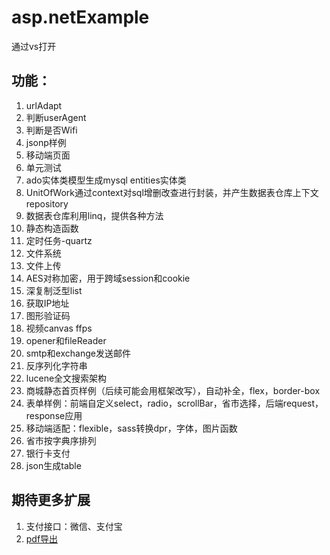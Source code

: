 # asp.netExample
通过vs打开

## 功能：
1. urlAdapt
2. 判断userAgent
3. 判断是否Wifi
4. jsonp样例
5. 移动端页面
6. 单元测试
7. ado实体类模型生成mysql entities实体类
8. UnitOfWork通过context对sql增删改查进行封装，并产生数据表仓库上下文repository
9. 数据表仓库利用linq，提供各种方法
10. 静态构造函数
11. 定时任务-quartz
12. 文件系统
13. 文件上传
14. AES对称加密，用于跨域session和cookie
15. 深复制泛型list
16. 获取IP地址
17. 图形验证码
18. 视频canvas ffps
19. opener和fileReader
20. smtp和exchange发送邮件
21. 反序列化字符串
22. lucene全文搜索架构
23. 商城静态首页样例（后续可能会用框架改写），自动补全，flex，border-box
24. 表单样例：前端自定义select，radio，scrollBar，省市选择，后端request，response应用
25. 移动端适配：flexible，sass转换dpr，字体，图片函数
26. 省市按字典序排列
27. 银行卡支付
28. json生成table

## 期待更多扩展
1. 支付接口：微信、支付宝
2. [pdf导出](https://github.com/RyougiChan/HTML2PDF-netcore)
